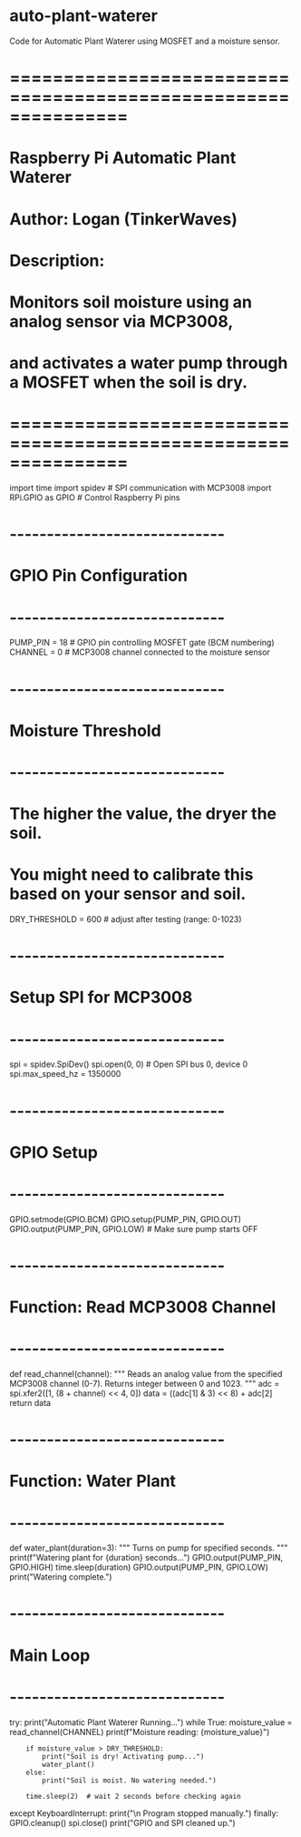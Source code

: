 # auto-plant-waterer
Code for Automatic Plant Waterer using MOSFET and a moisture sensor.
# ===============================================================
# Raspberry Pi Automatic Plant Waterer
# Author: Logan (TinkerWaves)
# Description:
# Monitors soil moisture using an analog sensor via MCP3008,
# and activates a water pump through a MOSFET when the soil is dry.
# ===============================================================

import time
import spidev  # SPI communication with MCP3008
import RPi.GPIO as GPIO  # Control Raspberry Pi pins

# -----------------------------
# GPIO Pin Configuration
# -----------------------------
PUMP_PIN = 18  # GPIO pin controlling MOSFET gate (BCM numbering)
CHANNEL = 0    # MCP3008 channel connected to the moisture sensor

# -----------------------------
# Moisture Threshold
# -----------------------------
# The higher the value, the dryer the soil.
# You might need to calibrate this based on your sensor and soil.
DRY_THRESHOLD = 600  # adjust after testing (range: 0-1023)

# -----------------------------
# Setup SPI for MCP3008
# -----------------------------
spi = spidev.SpiDev()
spi.open(0, 0)  # Open SPI bus 0, device 0
spi.max_speed_hz = 1350000

# -----------------------------
# GPIO Setup
# -----------------------------
GPIO.setmode(GPIO.BCM)
GPIO.setup(PUMP_PIN, GPIO.OUT)
GPIO.output(PUMP_PIN, GPIO.LOW)  # Make sure pump starts OFF


# -----------------------------
# Function: Read MCP3008 Channel
# -----------------------------
def read_channel(channel):
    """
    Reads an analog value from the specified MCP3008 channel (0-7).
    Returns integer between 0 and 1023.
    """
    adc = spi.xfer2([1, (8 + channel) << 4, 0])
    data = ((adc[1] & 3) << 8) + adc[2]
    return data


# -----------------------------
# Function: Water Plant
# -----------------------------
def water_plant(duration=3):
    """
    Turns on pump for specified seconds.
    """
    print(f"Watering plant for {duration} seconds...")
    GPIO.output(PUMP_PIN, GPIO.HIGH)
    time.sleep(duration)
    GPIO.output(PUMP_PIN, GPIO.LOW)
    print("Watering complete.")


# -----------------------------
# Main Loop
# -----------------------------
try:
    print("Automatic Plant Waterer Running...")
    while True:
        moisture_value = read_channel(CHANNEL)
        print(f"Moisture reading: {moisture_value}")

        if moisture_value > DRY_THRESHOLD:
            print("Soil is dry! Activating pump...")
            water_plant()
        else:
            print("Soil is moist. No watering needed.")

        time.sleep(2)  # wait 2 seconds before checking again

except KeyboardInterrupt:
    print("\n Program stopped manually.")
finally:
    GPIO.cleanup()
    spi.close()
    print("GPIO and SPI cleaned up.")
